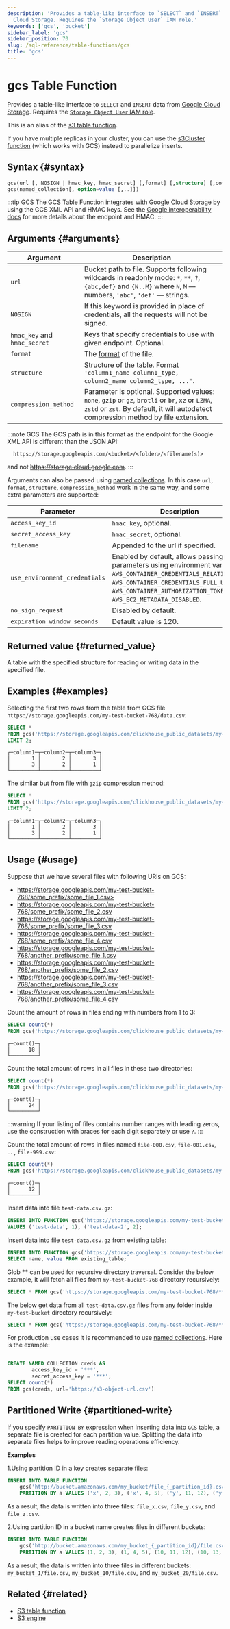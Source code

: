 ```yaml
---
description: 'Provides a table-like interface to `SELECT` and `INSERT` data from Google
  Cloud Storage. Requires the `Storage Object User` IAM role.'
keywords: ['gcs', 'bucket']
sidebar_label: 'gcs'
sidebar_position: 70
slug: /sql-reference/table-functions/gcs
title: 'gcs'
---
```


# gcs Table Function

Provides a table-like interface to `SELECT` and `INSERT` data from [Google Cloud Storage](https://cloud.google.com/storage/). Requires the [`Storage Object User` IAM role](https://cloud.google.com/storage/docs/access-control/iam-roles).

This is an alias of the [s3 table function](../../sql-reference/table-functions/s3.md).

If you have multiple replicas in your cluster, you can use the [s3Cluster function](../../sql-reference/table-functions/s3Cluster.md) (which works with GCS) instead to parallelize inserts.

## Syntax {#syntax}

```sql
gcs(url [, NOSIGN | hmac_key, hmac_secret] [,format] [,structure] [,compression_method])
gcs(named_collection[, option=value [,..]])
```

:::tip GCS
The GCS Table Function integrates with Google Cloud Storage by using the GCS XML API and HMAC keys.
See the [Google interoperability docs]( https://cloud.google.com/storage/docs/interoperability) for more details about the endpoint and HMAC.
:::

## Arguments {#arguments}

| Argument                     | Description                                                                                                                                                                              |
|------------------------------|------------------------------------------------------------------------------------------------------------------------------------------------------------------------------------------|
| `url`                        | Bucket path to file. Supports following wildcards in readonly mode: `*`, `**`, `?`, `{abc,def}` and `{N..M}` where `N`, `M` — numbers, `'abc'`, `'def'` — strings.                       |
| `NOSIGN`                     | If this keyword is provided in place of credentials, all the requests will not be signed.                                                                                                |
| `hmac_key` and `hmac_secret` | Keys that specify credentials to use with given endpoint. Optional.                                                                                                                      |
| `format`                     | The [format](/sql-reference/formats) of the file.                                                                                                                                        |
| `structure`                  | Structure of the table. Format `'column1_name column1_type, column2_name column2_type, ...'`.                                                                                            |
| `compression_method`         | Parameter is optional. Supported values: `none`, `gzip` or `gz`, `brotli` or `br`, `xz` or `LZMA`, `zstd` or `zst`. By default, it will autodetect compression method by file extension. |

:::note GCS
The GCS path is in this format as the endpoint for the Google XML API is different than the JSON API:

```text
  https://storage.googleapis.com/<bucket>/<folder>/<filename(s)>
```

and not ~~https://storage.cloud.google.com~~.
:::

Arguments can also be passed using [named collections](operations/named-collections.md). In this case `url`, `format`, `structure`, `compression_method` work in the same way, and some extra parameters are supported:

| Parameter                     | Description                                                                                                                                                                                                                       |
|-------------------------------|-----------------------------------------------------------------------------------------------------------------------------------------------------------------------------------------------------------------------------------|
| `access_key_id`               | `hmac_key`, optional.                                                                                                                                                                                                             |
| `secret_access_key`           | `hmac_secret`, optional.                                                                                                                                                                                                          |
| `filename`                    | Appended to the url if specified.                                                                                                                                                                                                 |
| `use_environment_credentials` | Enabled by default, allows passing extra parameters using environment variables `AWS_CONTAINER_CREDENTIALS_RELATIVE_URI`, `AWS_CONTAINER_CREDENTIALS_FULL_URI`, `AWS_CONTAINER_AUTHORIZATION_TOKEN`, `AWS_EC2_METADATA_DISABLED`. |
| `no_sign_request`             | Disabled by default.                                                                                                                                                                                                              |
| `expiration_window_seconds`   | Default value is 120.                                                                                                                                                                                                             |

## Returned value {#returned_value}

A table with the specified structure for reading or writing data in the specified file.

## Examples {#examples}

Selecting the first two rows from the table from GCS file `https://storage.googleapis.com/my-test-bucket-768/data.csv`:

```sql
SELECT *
FROM gcs('https://storage.googleapis.com/clickhouse_public_datasets/my-test-bucket-768/data.csv.gz', 'CSV', 'column1 UInt32, column2 UInt32, column3 UInt32')
LIMIT 2;
```

```text
┌─column1─┬─column2─┬─column3─┐
│       1 │       2 │       3 │
│       3 │       2 │       1 │
└─────────┴─────────┴─────────┘
```

The similar but from file with `gzip` compression method:

```sql
SELECT *
FROM gcs('https://storage.googleapis.com/clickhouse_public_datasets/my-test-bucket-768/data.csv.gz', 'CSV', 'column1 UInt32, column2 UInt32, column3 UInt32', 'gzip')
LIMIT 2;
```

```text
┌─column1─┬─column2─┬─column3─┐
│       1 │       2 │       3 │
│       3 │       2 │       1 │
└─────────┴─────────┴─────────┘
```

## Usage {#usage}

Suppose that we have several files with following URIs on GCS:

- https://storage.googleapis.com/my-test-bucket-768/some_prefix/some_file_1.csv>
- https://storage.googleapis.com/my-test-bucket-768/some_prefix/some_file_2.csv
- https://storage.googleapis.com/my-test-bucket-768/some_prefix/some_file_3.csv
- https://storage.googleapis.com/my-test-bucket-768/some_prefix/some_file_4.csv
- https://storage.googleapis.com/my-test-bucket-768/another_prefix/some_file_1.csv
- https://storage.googleapis.com/my-test-bucket-768/another_prefix/some_file_2.csv
- https://storage.googleapis.com/my-test-bucket-768/another_prefix/some_file_3.csv
- https://storage.googleapis.com/my-test-bucket-768/another_prefix/some_file_4.csv

Count the amount of rows in files ending with numbers from 1 to 3:

```sql
SELECT count(*)
FROM gcs('https://storage.googleapis.com/clickhouse_public_datasets/my-test-bucket-768/{some,another}_prefix/some_file_{1..3}.csv', 'CSV', 'column1 UInt32, column2 UInt32, column3 UInt32')
```

```text
┌─count()─┐
│      18 │
└─────────┘
```

Count the total amount of rows in all files in these two directories:

```sql
SELECT count(*)
FROM gcs('https://storage.googleapis.com/clickhouse_public_datasets/my-test-bucket-768/{some,another}_prefix/*', 'CSV', 'column1 UInt32, column2 UInt32, column3 UInt32')
```

```text
┌─count()─┐
│      24 │
└─────────┘
```

:::warning
If your listing of files contains number ranges with leading zeros, use the construction with braces for each digit separately or use `?`.
:::

Count the total amount of rows in files named `file-000.csv`, `file-001.csv`, ... , `file-999.csv`:

```sql
SELECT count(*)
FROM gcs('https://storage.googleapis.com/clickhouse_public_datasets/my-test-bucket-768/big_prefix/file-{000..999}.csv', 'CSV', 'name String, value UInt32');
```

```text
┌─count()─┐
│      12 │
└─────────┘
```

Insert data into file `test-data.csv.gz`:

```sql
INSERT INTO FUNCTION gcs('https://storage.googleapis.com/my-test-bucket-768/test-data.csv.gz', 'CSV', 'name String, value UInt32', 'gzip')
VALUES ('test-data', 1), ('test-data-2', 2);
```

Insert data into file `test-data.csv.gz` from existing table:

```sql
INSERT INTO FUNCTION gcs('https://storage.googleapis.com/my-test-bucket-768/test-data.csv.gz', 'CSV', 'name String, value UInt32', 'gzip')
SELECT name, value FROM existing_table;
```

Glob ** can be used for recursive directory traversal. Consider the below example, it will fetch all files from `my-test-bucket-768` directory recursively:

```sql
SELECT * FROM gcs('https://storage.googleapis.com/my-test-bucket-768/**', 'CSV', 'name String, value UInt32', 'gzip');
```

The below get data from all `test-data.csv.gz` files from any folder inside `my-test-bucket` directory recursively:

```sql
SELECT * FROM gcs('https://storage.googleapis.com/my-test-bucket-768/**/test-data.csv.gz', 'CSV', 'name String, value UInt32', 'gzip');
```

For production use cases it is recommended to use [named collections](operations/named-collections.md). Here is the example:

```sql

CREATE NAMED COLLECTION creds AS
        access_key_id = '***',
        secret_access_key = '***';
SELECT count(*)
FROM gcs(creds, url='https://s3-object-url.csv')
```

## Partitioned Write {#partitioned-write}

If you specify `PARTITION BY` expression when inserting data into `GCS` table, a separate file is created for each partition value. Splitting the data into separate files helps to improve reading operations efficiency.

**Examples**

1.Using partition ID in a key creates separate files:

```sql
INSERT INTO TABLE FUNCTION
    gcs('http://bucket.amazonaws.com/my_bucket/file_{_partition_id}.csv', 'CSV', 'a String, b UInt32, c UInt32')
    PARTITION BY a VALUES ('x', 2, 3), ('x', 4, 5), ('y', 11, 12), ('y', 13, 14), ('z', 21, 22), ('z', 23, 24);
```

As a result, the data is written into three files: `file_x.csv`, `file_y.csv`, and `file_z.csv`.

2.Using partition ID in a bucket name creates files in different buckets:

```sql
INSERT INTO TABLE FUNCTION
    gcs('http://bucket.amazonaws.com/my_bucket_{_partition_id}/file.csv', 'CSV', 'a UInt32, b UInt32, c UInt32')
    PARTITION BY a VALUES (1, 2, 3), (1, 4, 5), (10, 11, 12), (10, 13, 14), (20, 21, 22), (20, 23, 24);
```

As a result, the data is written into three files in different buckets: `my_bucket_1/file.csv`, `my_bucket_10/file.csv`, and `my_bucket_20/file.csv`.

## Related {#related}

- [S3 table function](s3.md)
- [S3 engine](../../engines/table-engines/integrations/s3.md)

